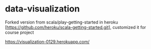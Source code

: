# data-visualization

Forked version from scala/play-getting-started in heroku [https://github.com/heroku/scala-getting-started.git], customized it for course project

https://visualization-0129.herokuapp.com/

